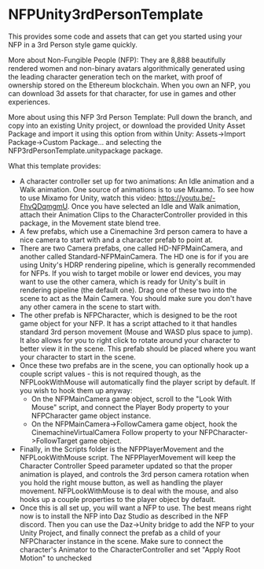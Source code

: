 # NFPUnity3rdPersonTemplate
This provides some code and assets that can get you started using your NFP in a 3rd Person style game quickly.

More about Non-Fungible People (NFP):
They are 8,888 beautifully rendered women and non-binary avatars algorithmically generated using the leading character generation tech on the market, with proof of ownership stored on the Ethereum blockchain.
When you own an NFP, you can download 3d assets for that character, for use in games and other experiences.

More about using this NFP 3rd Person Template:
Pull down the branch, and copy into an existing Unity project, or download the provided Unity Asset Package and import it using this option from within Unity: Assets->Import Package->Custom Package... and selecting the NFP3rdPersonTemplate.unitypackage package.

What this template provides:
* A character controller set up for two animations: An Idle animation and a Walk animation.  One source of animations is to use Mixamo.  To see how to use Mixamo for Unity, watch this video: https://youtu.be/-FhvQDqmgmU.  Once you have selected an Idle and Walk animation, attach their Animation Clips to the CharacterController provided in this package, in the Movement state blend tree.
* A few prefabs, which use a Cinemachine 3rd person camera to have a nice camera to start with and a character prefab to point at.  
* There are two Camera prefabs, one called HD-NFPMainCamera, and another called Standard-NFPMainCamera.  The HD one is for if you are using Unity's HDRP rendering pipeline, which is generally recommended for NFPs.  If you wish to target mobile or lower end devices, you may want to use the other camera, which is ready for Unity's built in rendering pipeline (the default one). Drag one of these two into the scene to act as the Main Camera.  You should make sure you don't have any other camera in the scene to start with.
* The other prefab is NFPCharacter, which is designed to be the root game object for your NFP.  It has a script attached to it that handles standard 3rd person movement (Mouse and WASD plus space to jump).  It also allows for you to right click to rotate around your character to better view it in the scene.  This prefab should be placed where you want your character to start in the scene.
* Once these two prefabs are in the scene, you can optionally hook up a couple script values - this is not required though, as the NFPLookWithMouse will automatically find the player script by default.  If you wish to hook them up anyway:
  *   On the NFPMainCamera game object, scroll to the "Look With Mouse" script, and connect the Player Body property to your NFPCharacter game object instance.
  *   On the NFPMainCamera->FollowCamera game object, hook the CinemachineVirtualCamera Follow property to your NFPCharacter->FollowTarget game object.
* Finally, in the Scripts folder is the NFPPlayerMovement and the NFPLookWithMouse script.  The NFPPlayerMovement will keep the Character Controller Speed parameter updated so that the proper animation is played, and controls the 3rd person camera rotation when you hold the right mouse button, as well as handling the player movement.  NFPLookWithMouse is to deal with the mouse, and also hooks up a couple properties to the player object by default.
* Once this is all set up, you will want a NFP to use.  The best means right now is to install the NFP into Daz Studio as described in the NFP discord.  Then you can use the Daz->Unity bridge to add the NFP to your Unity Project, and finally connect the prefab as a child of your NFPCharacter instance in the scene.  Make sure to connect the character's Animator to the CharacterController and set "Apply Root Motion" to unchecked
